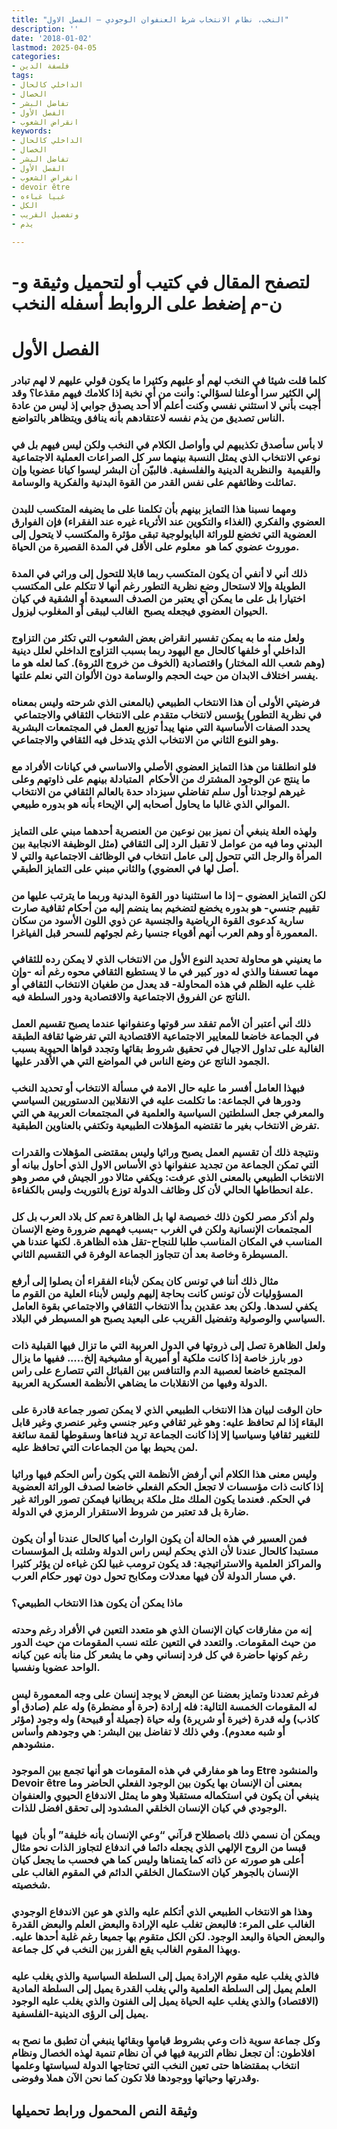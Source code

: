 ```yaml
---
title: "النخب، نظام الانتخاب شرط العنفوان الوجودي – الفصل الاول"
description: ''
date: '2018-01-02'
lastmod: 2025-04-05
categories:
- فلسفة الدين
tags:
- الداخلي كالحال
- الخصال
- تفاضل البشر
- الفصل الأول
- انقراض الشعوب
keywords:
- الداخلي كالحال
- الخصال
- تفاضل البشر
- الفصل الأول
- انقراض الشعوب
- devoir être
- غبيا غباءه
- الكل
- وتفضيل القريب
- يذم

---
```

# **لتصفح المقال في كتيب أو لتحميل وثيقة و-ن-م إضغط على الروابط أسفله** **النخب**

# الفصل الأول

### كلما قلت شيئا في النخب لهم أو عليهم وكثيرا ما يكون قولي عليهم لا لهم تبادر إلي الكثير سرا أوعلنا لسؤالي: وأنت من أي نخبة إذا كلامك فيهم مقذعا؟ وقد أجبت بأني لا استثني نفسي وكنت أعلم ألا أحد يصدق جوابي إذ ليس من عادة الناس تصديق من يذم نفسه لاعتقادهم بأنه ينافق ويتظاهر بالتواضع.

### لا بأس سأصدق تكذيبهم لي وأواصل الكلام في النخب ولكن ليس فيهم بل في نوعي الانتخاب الذي يمثل النسبة بينهما سر كل الصراعات العملية الاجتماعية والقيمية  والنظرية الدينية والفلسفية. فالبيّن أن البشر ليسوا كيانا عضويا وإن تماثلت وظائفهم على نفس القدر من القوة البدنية والفكرية والوسامة.

### ومهما نسبنا هذا التمايز بينهم بأن تكلمنا على ما يضيفه المتكسب للبدن العضوي والفكري (الغذاء والتكوين عند الأثرياء غيره عند الفقراء) فإن الفوارق العضوية التي تخضع للوراثة البايولوجية تبقى مؤثرة والمكتسب لا يتحول إلى موروث عضوي كما هو  معلوم على الأقل في المدة القصيرة من الحياة.

### ذلك أني لا أنفي أن يكون المتكسب ربما قابلا للتحول إلى وراثي في المدة الطويلة وإلا لاستحال وضع نظرية التطور رغم أنها لا تتكلم على المكتسب اختيارا بل على ما يمكن أي يعتبر من الصدف السعيدة أو الشقية في كيان الحيوان العضوي فيجعله يصبح  الغالب ليبقى أو المغلوب ليزول.

### ولعل منه ما به يمكن تفسير انقراض بعض الشعوب التي تكثر من التزاوج الداخلي أو خلفها كالحال مع اليهود ربما بسبب التزاوج الداخلي لعلل دينية (وهم شعب الله المختار) واقتصادية (الخوف من خروج الثروة). كما لعله هو ما يفسر اختلاف الابدان من حيث الحجم والوسامة دون الألوان التي نعلم علتها.

### فرضيتي الأولى أن هذا الانتخاب الطبيعي (بالمعنى الذي شرحته وليس بمعناه في نظرية التطور) يؤسس لانتخاب متقدم على الانتخاب الثقافي والاجتماعي  يحدد الصفات الأساسية التي منها يبدأ توزيع العمل في المجتمعات البشرية وهو النوع الثاني من الانتخاب الذي يتدخل فيه الثقافي والاجتماعي.

### فلو انطلقنا من هذا التمايز العضوي الأصلي والاساسي في كيانات الأفراد مع ما ينتج عن الوجود المشترك من الأحكام  المتبادلة بينهم على ذاوتهم وعلى غيرهم لوجدنا أول سلم تفاضلي سيزداد حدة بالعالم الثقافي من الانتخاب الموالي الذي غالبا ما يحاول أصحابه إلي الإيحاء بأنه هو بدوره طبيعي.

### ولهذه العلة ينبغي أن نميز بين نوعين من العنصرية أحدهما مبني على التمايز البدني وما فيه من عوامل لا تقبل الرد إلى الثقافي (مثل الوظيفة الانجابية بين المرأة والرجل التي تتحول إلى عامل انتخاب في الوظائف الاجتماعية والتي لا أصل لها في العضوي) والثاني مبني على التمايز الطبقي.

### لكن التمايز العضوي – إذا ما استثنينا دور القوة البدنية وربما ما يترتب عليها من تقييم جنسي- هو بدوره يخضع لتضخيم بما ينضم إليه من أحكام ثقافية صارت سارية كدعوى القوة الرياضية والجنسية عن ذوي اللون الأسود من سكان المعمورة أو وهم العرب أنهم أقوياء جنسيا رغم لجوئهم للسحر قبل الفياغرا.

### ما يعنيني هو محاولة تحديد النوع الأول من الانتخاب الذي لا يمكن رده للثقافي مهما تعسفنا والذي له دور كبير في ما لا يستطيع الثقافي محوه رغم أنه -وإن غلب عليه الظلم في هذه المحاولة- قد يعدل من طغيان الانتخاب الثقافي أو الناتج عن الفروق الاجتماعية والاقتصادية ودور السلطة فيه.

### ذلك أني أعتبر أن الأمم تفقد سر قوتها وعنفوانها عندما يصبح تقسيم العمل في الجماعة خاضعا للمعايير الاجتماعية الاقتصادية التي تفرضها ثقافة الطبقة الغالبة على تداول الاجيال في تحقيق شروط بقائها وتجدد قواها الحيوية بسبب الجمود الناتج عن وضع الناس في المواضع التي هي الأقدر عليها.

### فبهذا العامل أفسر ما عليه حال الامة في مسألة الانتخاب أو تحديد النخب ودورها في الجماعة: ما تكلمت عليه في الانقلابين الدستوريين السياسي والمعرفي جعل السلطتين السياسية والعلمية في المجتمعات العربية هي التي تفرض الانتخاب بغير ما تقتضيه المؤهلات الطبيعية وتكتفي بالعناوين الطبقية.

### ونتيجة ذلك أن تقسيم العمل يصبح وراثيا وليس بمقتضى المؤهلات والقدرات التي تمكن الجماعة من تجديد عنفوانها ذي الأساس الاول الذي أحاول بيانه أو الانتخاب الطبيعي بالمعنى الذي عرفت: ويكفي مثالا دور الجيش في مصر وهو علة انحطاطها الحالي لأن كل وظائف الدولة توزع بالتوريث وليس بالكفاءة.

### ولم أذكر مصر لكون ذلك خصيصة لها بل الظاهرة تعم كل بلاد العرب بل كل المجتمعات الإنسانية ولكن في الغرب -بسبب فهمهم ضرورة وضع الإنسان المناسب في المكان المناسب طلبا للنجاح-تقل هذه الظاهرة. لكنها عندنا هي المسيطرة وخاصة بعد أن تتجاوز الجماعة الوفرة في التقسيم الثاني.

### مثال ذلك أننا في تونس كان يمكن لأبناء الفقراء أن يصلوا إلى أرفع المسؤوليات لأن تونس كانت بحاجة إليهم وليس لأبناء العلية من القوم ما يكفي لسدها. ولكن بعد عقدين بدأ الانتخاب الثقافي والاجتماعي بقوة العامل السياسي والوصولية وتفضيل القريب على البعيد يصبح هو المسيطر في البلاد.

### ولعل الظاهرة تصل إلى ذروتها في الدول العربية التي ما تزال فيها القبلية ذات دور بارز خاصة إذا كانت ملكية أو أميرية أو مشيخية إلخ….. ففيها ما يزال المجتمع خاضعا لعصبية الدم والتنافس بين القبائل التي تتصارع على راس الدولة وفيها من الانقلابات ما يضاهي الأنظمة العسكرية العربية.

### حان الوقت لبيان هذا الانتخاب الطبيعي الذي لا يمكن تصور جماعة قادرة على البقاء إذا لم تحافظ عليه: وهو غير ثقافي وعير جنسي وغير عنصري وغير قابل للتغيير ثقافيا وسياسيا إلا إذا كانت الجماعة تريد فناءها وسقوطها لقمة سائغة لمن يحيط بها من الجماعات التي تحافظ عليه.

### وليس معنى هذا الكلام أني أرفض الأنظمة التي يكون رأس الحكم فيها وراثيا إذا كانت ذات مؤسسات لا تجعل الحكم الفعلي خاضعا لصدف الوراثة العضوية في الحكم. فعندما يكون الملك مثل ملكة بريطانيا فيمكن تصور الوراثة غير ضارة بل قد تعتبر من شروط الاستقرار الرمزي في الدولة.

### فمن العسير في هذه الحالة أن يكون الوارث أميا كالحال عندنا أو أن يكون مستبدا كالحال عندنا لأن الذي يحكم ليس راس الدولة وشلته بل المؤسسات والمراكز العلمية والاستراتيجية: قد يكون ترومب غبيا لكن غباءه لن يؤثر كثيرا في مسار الدولة لأن فيها معدلات ومكابح تحول دون تهور حكام العرب.

### ماذا يمكن أن يكون هذا الانتخاب الطبيعي؟

### إنه من مفارقات كيان الإنسان الذي هو متعدد التعين في الأفراد رغم وحدته من حيث المقومات. والتعدد في التعين علته نسب المقومات من حيث الدور رغم كونها حاضرة في كل فرد إنساني وهي ما يشعر كل منا بأنه عين كيانه الواحد عضويا ونفسيا.

### فرغم تعددنا وتمايز بعضنا عن البعض لا يوجد إنسان على وجه المعمورة ليس له المقومات الخمسة التالية: فله إرادة (حرة أو مضطرة) وله علم (صادق أو كاذب) وله قدرة (خيرة أو شريرة) وله حياة (جميلة أو قبيحة) وله وجود (مؤثر أو شبه معدوم). وفي ذلك لا تفاضل بين البشر: هي وجودهم وأساس منشودهم.

### وما هو مفارقي في هذه المقومات هو أنها تجمع بين الموجود Etre والمنشود Devoir être بمعنى أن الإنسان بها يكون بين الوجود الفعلي الحاضر وما ينبغي أن يكون في استكماله مستقبلا وهو ما يمثل الاندفاع الحيوي والعنفوان الوجودي في كيان الإنسان الخلقي المشدود إلى تحقق افضل للذات.

### ويمكن أن نسمي ذلك باصطلاح قرآني “وعي الإنسان بأنه خليفة” أو بأن  فيها قبسا من الروح الإلهي الذي يجعله دائما في اندفاع لتجاوز الذات نحو مثال أعلى هو صورته عن ذاته كما يتمناها وليس كما هي فحسب ما يجعل كيان الإنسان بالجوهر كيان الاستكمال الخلقي الدائم في المقوم الغالب على شخصيته.

### وهذا هو الانتخاب الطبيعي الذي أتكلم عليه والذي هو عين الاندفاع الوجودي الغالب على المرء: فالبعض تغلب عليه الإرادة والبعض العلم والبعض القدرة والبعض الحياة والبعد الوجود. لكن الكل متقوم بها جميعا رغم غلبة أحدها عليه. وبهذا المقوم الغالب يقع الفرز بين النخب في كل جماعة.

### فالذي يغلب عليه مقوم الإرادة يميل إلى السلطة السياسية والذي يغلب عليه العلم يميل إلى السلطة العلمية والي يغلب القدرة يميل إلى السلطة المادية (الاقتصاد) والذي يغلب عليه الحياة يميل إلى الفنون والذي يغلب عليه الوجود يميل إلى الرؤى الدينية-الفلسفية.

### وكل جماعة سوية ذات وعي بشروط قيامها وبقائها ينبغي أن تطبق ما نصح به افلاطون: أن تجعل نظام التربية فيها في آن نظام تنمية لهذه الخصال ونظام انتخاب بمقتضاها حتى تعين النخب التي تحتاجها الدولة لسياستها وعلمها وقدرتها وحياتها ووجودها فلا تكون كما نحن الآن هملا وفوضى.

## وثيقة النص المحمول ورابط تحميلها

###
